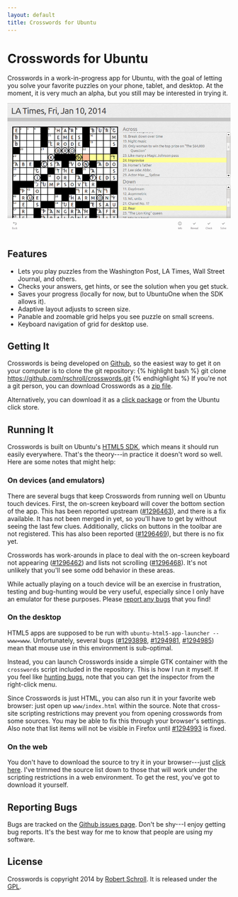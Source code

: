 ```yaml
---
layout: default
title: Crosswords for Ubuntu
---
```

Crosswords for Ubuntu
=====================

Crosswords in a work-in-progress app for Ubuntu, with the goal of
letting you solve your favorite puzzles on your phone, tablet, and
desktop.  At the moment, it is very much an alpha, but you still may
be interested in trying it.

![Screenshot](assets/crosswords1.png "screenshot")

Features
--------
* Lets you play puzzles from the Washington Post, LA Times, Wall Street Journal, and others.
* Checks your answers, get hints, or see the solution when you get stuck.
* Saves your progress (locally for now, but to UbuntuOne when the SDK allows it).
* Adaptive layout adjusts to screen size.
* Panable and zoomable grid helps you see puzzle on small screens.
* Keyboard navigation of grid for desktop use.

Getting It
----------
Crosswords is being developed on [Github][1], so the easiest way to
get it on your computer is to clone the git repository:
{% highlight bash %}
git clone https://github.com/rschroll/crosswords.git
{% endhighlight %}
If you're not a git person, you can download Crosswords as a
[zip file][2].

Alternatively, you can download it as a [click package][3] or from the
Ubuntu click store.

[1]: https://github.com/rschroll/crosswords
[2]: https://github.com/rschroll/crosswords/archive/master.zip
[3]: assets/crosswords_0.1_all.click

Running It
----------
Crosswords is built on Ubuntu's [HTML5 SDK][4], which means it should
run easily everywhere.  That's the theory---in practice it doesn't
word so well.  Here are some notes that might help:

[4]: http://developer.ubuntu.com/api/html5/sdk-14.04/

### On devices (and emulators)

There are several bugs that keep Crosswords from running well on Ubuntu
touch devices.  First, the on-screen keyboard will cover the bottom
section of the app.  This has been reported upstream
([#1296463][1296463]), and there is a fix available.  It has not been
merged in yet, so you'll have to get by without seeing the last few
clues.  Additionally, clicks on buttons in the toolbar are not
registered.  This has also been reported ([#1296469][1296469]), but
there is no fix yet.

Crosswords has work-arounds in place to deal with the on-screen keyboard
not appearing ([#1296462][1296462]) and lists not scrolling
([#1296468][1296468]).  It's not unlikely that you'll see some odd
behavior in these areas.

While actually playing on a touch device will be an exercise in
frustration, testing and bug-hunting would be very useful,
especially since I only have an emulator for these purposes.  Please
[report any bugs](#reporting_bugs) that you find!

[1296462]: https://bugs.launchpad.net/ubuntu-html5-theme/+bug/1296462
[1296463]: https://bugs.launchpad.net/ubuntu-html5-theme/+bug/1296463
[1296468]: https://bugs.launchpad.net/ubuntu-html5-theme/+bug/1296468
[1296469]: https://bugs.launchpad.net/ubuntu-html5-theme/+bug/1296469

### On the desktop

HTML5 apps are supposed to be run with `ubuntu-html5-app-launcher
--www=www`.  Unfortunately, several bugs ([#1293898][1293898],
[#1294981][1294981], [#1294985][1294985]) mean that mouse use in
this environment is sub-optimal.

Instead, you can launch Crosswords inside a simple GTK container
with the `crosswords` script included in the repository.  This is
how I run it myself.  If you feel like [hunting bugs](#reporting_bugs),
note that you can get the inspector from the right-click menu.

Since Crosswords is just HTML, you can also run it in your favorite
web browser: just open up `www/index.html` within the source.  Note
that cross-site scripting restrictions may prevent you from opening
crosswords from some sources.  You may be able to fix this through
your browser's settings.  Also note that list items will not be
visible in Firefox until [#1294993][1294993] is fixed.

[1293898]: https://bugs.launchpad.net/ubuntu-html5-theme/+bug/1293898
[1294981]: https://bugs.launchpad.net/ubuntu-html5-theme/+bug/1294981
[1294985]: https://bugs.launchpad.net/ubuntu-html5-theme/+bug/1294985
[1294993]: https://bugs.launchpad.net/ubuntu-html5-theme/+bug/1294993

### On the web

You don't have to download the source to try it in your
browser---just [click here](www/).  I've trimmed the source list
down to those that will work under the scripting restrictions in a
web environment.  To get the rest, you've got to download it yourself.

Reporting Bugs
--------------
Bugs are tracked on the [Github issues page][5].  Don't be shy---I
enjoy getting bug reports.  It's the best way for me to know that
people are using my software.

[5]: https://github.com/rschroll/crosswords/issues

License
-------
Crosswords is copyright 2014 by [Robert Schroll][6].  It is released
under the [GPL][7].

[6]: http://rschroll.github.io/
[7]: LICENSE.txt
